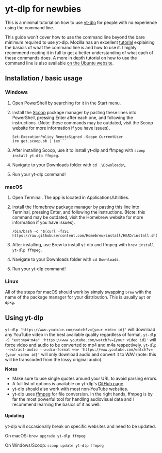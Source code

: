 # yt-dlp for newbies

This is a minimal tutorial on how to use [yt-dlp](https://github.com/yt-dlp/yt-dlp) for people with no experience using the command line.

This guide won't cover how to use the command line beyond the bare minimum required to use yt-dlp. Mozilla has an excellent [tutorial](https://developer.mozilla.org/en-US/docs/Learn/Tools_and_testing/Understanding_client-side_tools/Command_line) explaining the basicis of what the command line is and how to use it. I highly recommend reading it in full to get a better understanding of what each of these commands does. A more in depth tutorial on how to use the command line is also available [on the Ubuntu website](https://ubuntu.com/tutorials/command-line-for-beginners#1-overview).

## Installation / basic usage

### Windows

1. Open PowerShell by searching for it in the Start menu.
2. Install the [Scoop](https://scoop.sh/) package manager by pasting these lines into PowerShell, pressing Enter after each one, and following the instructions. (Note: these commands may be outdated, visit the Scoop website for more information if you have issues).

	```
	Set-ExecutionPolicy RemoteSigned -Scope CurrentUser
	irm get.scoop.sh | iex```
	
3. After installing Scoop, use it to install yt-dlp and ffmpeg with `scoop install yt-dlp ffmpeg`.
4. Navigate to your Downloads folder with `cd .\Downloads\`.
5. Run your yt-dlp command!

### macOS

1. Open Terminal. The app is located in Applications/Utilities.
2. Install the [Homebrew](https://brew/) package manager by pasting this line into Terminal, pressing Enter, and following the instructions. (Note: this command may be outdated, visit the Homebrew website for more information if you have issues).

	```
	/bin/bash -c "$(curl -fsSL https://raw.githubusercontent.com/Homebrew/install/HEAD/install.sh)"
	```
	
3. After installing, use Brew to install yt-dlp and ffmpeg with `brew install yt-dlp ffmpeg`.
4. Navigate to your Downloads folder with `cd Downloads`.
5. Run your yt-dlp command!
 
### Linux

All of the steps for macOS should work by simply swapping `brew` with the name of the package manager for your distribution. This is usually `apt` or `dpkg`.

## Using yt-dlp

`yt-dlp 'https://www.youtube.com/watch?v={your video id}'` will download any YouTube video in the best available quality regardless of format.
`yt-dlp -S "ext:mp4:m4a" 'https://www.youtube.com/watch?v={your video id}'` will force video and audio to be converted to mp4 and m4a respectively.
`yt-dlp --extract-audio --audio-format wav 'https://www.youtube.com/watch?v={your video id}'` will only download audio and convert it to WAV (note: this will be transcoded from the lossy original audio).

**Notes**

* Make sure to use single quotes around your URL to avoid parsing errors.
* A full list of options is available on yt-dlp's [GitHub page](https://github.com/yt-dlp/yt-dlp).
* yt-dlp should also work with most non-YouTube websites.
* yt-dlp uses [ffmpeg](https://www.ffmpeg.org/) for file conversion. In the right hands, ffmpeg is by far the most powerful tool for handling audiovisual data and I recommend learning the basics of it as well.

#### Updating

yt-dlp will occasionally break on specific websites and need to be updated.

On macOS: `brew upgrade yt-dlp ffmpeg`

On Windows/Scoop: `scoop update yt-dlp ffmpeg`
